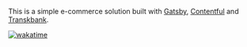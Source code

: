 This is a simple e-commerce solution built with [Gatsby](https://www.gatsbyjs.com/), [Contentful](https://www.contentful.com/) and [Transkbank](https://publico.transbank.cl/).

[![wakatime](https://wakatime.com/badge/user/38f57091-417e-4e04-b50f-b216b49873b5/project/e7932102-3f88-4fc1-9fb5-e3e5927d9023.svg)](https://wakatime.com/badge/user/38f57091-417e-4e04-b50f-b216b49873b5/project/e7932102-3f88-4fc1-9fb5-e3e5927d9023)
